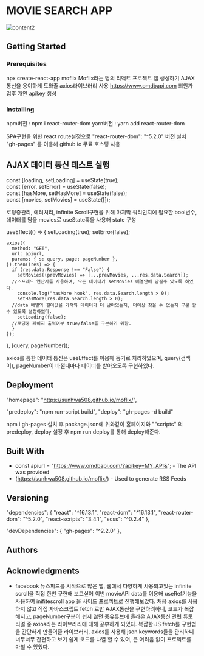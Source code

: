 
<h1>MOVIE SEARCH APP</h1>


![content2](https://user-images.githubusercontent.com/61695175/83228634-a2c80900-a1c1-11ea-8334-6a71dbf4cffb.png)
## 



## Getting Started


### Prerequisites
npx create-react-app moflix Moflix라는 명의 리액트 프로젝트 앱 생성하기
AJAX통신을 용이하게 도와줄 axios라이브러리 사용
https://www.omdbapi.com 회원가입후 개인 apikey 생성

### Installing
npm버전 : npm i react-router-dom
yarn버전 : yarn add react-router-dom



 SPA구현을 위한 react route설정으로 "react-router-dom": "^5.2.0" 버전 설치<br/>
"gh-pages" 를 이용해 github.io 무료 호스팅 사용



## AJAX 데이터 통신 테스트 실행

const [loading, setLoading] = useState(true);<br/>
  const [error, setError] = useState(false);<br/>
  const [hasMore, setHasMore] = useState(false);<br/>
  const [movies, setMovies] = useState([]);<br/>

로딩중관리, 에러처리, infinite Scroll구현을 위해 마지막 쿼리인지에 필요한 bool변수, 
데이터를 담을 movies로 useState훅을 사용해 state 구성 

  useEffect(() => {
    setLoading(true);
    setError(false);

    axios({
      method: "GET",
      url: apiurl,
      params: { s: query, page: pageNumber },
    }).then((res) => {
      if (res.data.Response !== "False") {
        setMovies((prevMovies) => [...prevMovies, ...res.data.Search]);
      //스프레드 연산자를 사용하여, 모든 데이터가 setMovies 배열안에 담길수 있도록 하였다. 
        console.log("hasMore hook", res.data.Search.length > 0);
        setHasMore(res.data.Search.length > 0);
      //data 배열의 길이값을 가져와 데이터가 더 남아있는지, 더이상 찾을 수 없는지 구분 할 수 있도록 설정하였다.
        setLoading(false);
      //로딩중 페이지 출력여부 true/false를 구분하기 위함.
      }
    });
  }, [query, pageNumber]);

axios를 통한 데이터 통신은 useEffect를 이용해 동기로 처리하였으며, query(검색어), pageNumber이 바뀔때마다
데이터를 받아오도록 구현하였다.



## Deployment
"homepage": "https://sunhwa508.github.io/moflix/",

   "predeploy": "npm run-script build",
    "deploy": "gh-pages -d build"

npm i gh-pages 설치 후
package.json에 위와같이 홈페이지와 ""scripts" 의 predeploy, deploy 설정 후
npm run deploy를 통해 deploy해준다.


## Built With

*  const apiurl = "https://www.omdbapi.com/?apikey=MY_API&"; - The API was provided
* (https://sunhwa508.github.io/moflix/) - Used to generate RSS Feeds


## Versioning

 "dependencies": {
    "react": "^16.13.1",
    "react-dom": "^16.13.1",
    "react-router-dom": "^5.2.0",
    "react-scripts": "3.4.1",
    "scss": "^0.2.4"
  },

"devDependencies": {
    "gh-pages": "^2.2.0"
  },

## Authors


## Acknowledgments

* facebook 뉴스피드를 시작으로 많은 앱, 웹에서 다양하게 사용되고있는 infinite scroll을 직접 한번 구현해 보고싶어 
이번 movieAPI data를 이용해 useRef기능을 사용하여 inifitescroll app 을 사이드 프로젝트로 진행해보았다.
처음 axios를 사용하지 않고 직접 자바스크립트 fetch 로만 AJAX통신을 구현하려하니, 코드가 복잡해지고, pageNumber구분이 쉽지 않던 중유튜브에 올라온 AJAX통신 관련 튜토리얼 중 axios라는 라이브러리에 대해 공부하게 되었다.
복잡한 JS fetch를 구현법을 간단하게 만들어줄 라이브러리, axios를 사용해 json keywords들을 관리하니 너무너무 간편하고 보기 쉽게 코드를 나열 할 수 있어, 큰 어려움 없이 프로젝트를 마칠 수 있었다. 

